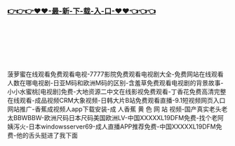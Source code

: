### [👉👉👉♥♥-最-新-下-载-入-口-♥♥👈👈👈](http://a.dkdd.shop/app.html)
<br></br><br></br><br></br>
菠萝蜜在线观看免费观看电视-7777影院免费观看电视剧大全-免费网站在线观看人数在哪电视剧-日亚M码和欧洲M码的区别-含羞草免费观看电视剧的背景故事-小小水蜜桃[电视剧]免费-大地资源二中文在线影视免费观看-丁香花免费高清完整在线观看-成品视频CRM大象视频-日韩大片B站免费观看直播-9.1短视频网页入口网站推广-香蕉成视频人app下载安装-成 人香蕉 黄 色 网 站 视频-国产真实老头老太BBWBBW-欧洲尺码日本尺码美国欧洲LV-中国XXXXXL19DFM免费-找个老阿姨泻火-日本windowsserver69-成人直播APP推荐免费-中国XXXXXL19DFM免费-他的舌头挺进了我下面

